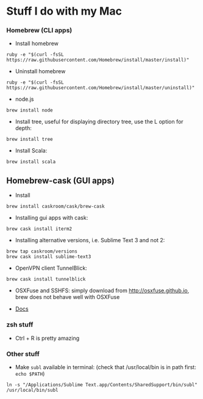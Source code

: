# Stuff I do with my Mac
### Homebrew (CLI apps)
* Install homebrew
```
ruby -e "$(curl -fsSL https://raw.githubusercontent.com/Homebrew/install/master/install)"
```
* Uninstall homebrew
```
ruby -e "$(curl -fsSL https://raw.githubusercontent.com/Homebrew/install/master/uninstall)"
```
* node.js
```
brew install node
```

* Install tree, useful for displaying directory tree, use the L option for depth:
```
brew install tree
```

* Install Scala:
```
brew install scala
```

## Homebrew-cask (GUI apps)
* Install
```
brew install caskroom/cask/brew-cask
```
* Installing gui apps with cask:
```
brew cask install iterm2
```
* Installing alternative versions, i.e. Sublime Text 3 and not 2:
```
brew tap caskroom/versions
brew cask install sublime-text3
```

* OpenVPN client TunnelBlick:
```
brew cask install tunnelblick
```


* OSXFuse and SSHFS: simply download from http://osxfuse.github.io, brew does not behave well with OSXFuse


* [Docs](https://github.com/caskroom/homebrew-cask/blob/master/USAGE.md)

### zsh stuff
* Ctrl + R is pretty amazing

### Other stuff
* Make <code>subl</code> available in terminal: (check that /usr/local/bin is in path first: <code>echo $PATH</code>)
```
ln -s "/Applications/Sublime Text.app/Contents/SharedSupport/bin/subl" /usr/local/bin/subl
```



